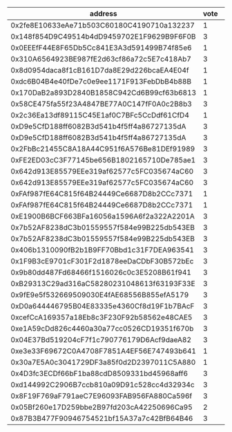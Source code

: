 address|vote|timestamp|signature
---|---|---|---
0x2fe8E10633eAe71b503C60180C4190710a132237|1|1600182931|0xc0a3185346ca4852e5f06fa44495681214f4df26800c53a24775c6414b2608c96f77c940e580d3161ae6b0da332f5829c7d7943aa5eb87b746d89081a1bf73291b
0x148f854D9C49514b4dD9459702E1F9629B9F6F0B|3|1600183517|0x80b8bd65c8c14066e0583e780272975c5041a97c7f991694fb5d8e7cd565464e073ab5d373b8776a625c4652ef293f55079bfffe8cc323095fd0dfa294bc77bf1b
0x0EEEfF44E8F65Db5Cc841E3A3d591499B74f85e6|1|1600183552|0x3cddb0abe7275a2b24dd3d40f718e81c4d87b2d14e3b109fdb784a6cb1cc89d44c8f238782481eb640206630558a96ac47b55dd55a208a5fa611cbdb48b324001c
0x310A6564923BE987fE2d63cf86a72c5E7c418Ab7|3|1600183609|0x986cbac34fef75948db049567f028ef91433bcecaa36cdbdd3b75b28d8385efc5e0c66285762803bee907b18756177d3f64f464b37841ca9f85418cfdbe4e1b91b
0x8d0954daca8f1cB161D7da8E29d226bcaEA4E04f|1|1600184260|0x52012d8d2f75ad5143fc7831498af867f177f87a13de2ec36c07a394b230af936ba77541c9456effc6395d3c0e49a1ea1e2a11c38ba457a489528c0f591949ae1c
0xdc6B04B4e40fDe7c0e9ee1171F913FebDbB4b88B|1|1600184810|0x6a9e259f2281a01d63cb27c5f10e2b0bd4be848d544f447011e9edc0a4eefedf4a9635a0a84d45b914c8b8091559684c9170d50d82f6e6db4ad0c29dba76d4941c
0x170DaB2a893D2840B1858C942Cd6B99cf63b6813|1|1600185133|0x9cfc354ec1fa1647ea1044c685f156c1a1a3372aea76cbf0c7c265d6777c41ff214a014b76a6bd605250441bc4d09461166bcebe11922a6a779f70bca35af6eb1b
0x58CE475fa55f23A4847BE77A0C147fF0A0c2B8b3|3|1600185207|0xe6d06964168ed6431486058b5838011d176ff50623a0be98c2f8aaa6ee0caac108d80c42d7832bcc339691019378096c7f6105b157415fc983d1dcc44fa8980b1c
0x2c36Ea13df89115C45E1af0C7BFc5CcDdf61CfD4|1|1600185213|0x1e54277936b840b48dae2c649f8e4ab37b8b866218859bc88b1644827a8504092a89f44db27654a4177136a8fa49a9d9273682f0ac59a802a2b58ceeb82b049f1b
0xD9e5CfD188ff6082B3d541b4f5ff4a86727135dA|3|1600185642|0xccbdb031cb0fd4d5d237c6284ba0dcf731a811b1adba9bf3a26c1a47bf136e527cda9be2a8b2ba1d29070aeebb436f948da90d93fe3c733c8eec4240e758e95a1c
0xD9e5CfD188ff6082B3d541b4f5ff4a86727135dA|3|1600185803|0x6360691d37d3cbd028695b5ae21c19c6e947203c8258e8f7836ebec417765b5b05b99a97c11238e29cdfc23f8bfbbe20936fb54a11bf1fcea951ee495f03d2931c
0x2FbBc21455C8A18A44C951f6A576Be81DEf91989|3|1600186140|0x4befcae7412686e25b2bcb52a9cb664b823e03bf93cb8c97158a231eee0991600bd99c72db5efd65ba3c66289f44ca274a8ede41e9abd51f98f646d8288671ec1b
0xFE2ED03cC3F77145be656B1802165710De785ae1|3|1600188147|0xd2a40f85509a50dcb132a70e7853fa60de3a6d004e0737b1801077a050adde4c056c625b109f7e4e46a6b2aa9414da9641cceea1fc5dd5935ca1a99c8e148e701b
0x642d913E85579EEe319af62577c5FC035674aC60|3|1600189305|0x9d5bbef7d125cc19995fe429837268a0cff5d8512116da3a507795fa1b034f2316ccb5b7f2445550a87cffb8673d1c7dfea47072b5ef46361ec90860b288c76c1b
0x642d913E85579EEe319af62577c5FC035674aC60|3|1600189468|0x3652ec9aee916c0d422944218de9a767e5e71dbc81b95675da71b7e51c68ec2d6b6707d949cc09eae87cb9295f49ae58dd2049e2a80bc42164eb5e318b181c311c
0xFAf987fE64C815f64B24449Ce6687D8b2CCc7371|1|1600189584|0x358164810d8a96de8b7046b1b80f8f3cc13fe2c1a82b0d22ec39439a2e226ccd79428a27c1144d8c32047abe285e653d8cef5be65a3e5260ad8035bea4114a1b1c
0xFAf987fE64C815f64B24449Ce6687D8b2CCc7371|1|1600189726|0x0cba1d063ac60f28fddf8d5146986c85fe9a7b6161959c79f743b96044f527532a17693c37b54bf0a79d3bea55e0d34067f328b6339ca40ad72c8b1da59784c31b
0xE1900B6BCF663BFa16056a1596A6f2a322A2201A|3|1600195772|0x28ea319a5172304ba936b37f637c2f9bb4b6924a98594a4af03bb92bd62d0cfc20e331f593b60e46ea3ec40da3bfba9a0604d3a28bfaafaea21e1fa10637e3ab1b
0x7b52AF8238dC3b01559557f584e99B225db543EB|3|1600199926|0x1ef88568b2ecf934dd909622c0296dd94b53e6e648b563d8fa89c25142165a320003444de9803ba9e463c74f96d2eb444c43e26c6c9ef67a6833b628100e1d761b
0x7b52AF8238dC3b01559557f584e99B225db543EB|3|1600200024|0xc10428fb46c8e51243352cc9519cafc104e14390a4232d81d9550e4dd90ff11d36919c22a07133b9198fcf3651dd21764725757e648657f804ca64dbd6e3f1921b
0x406b1310090fB2b1B9FF70Bbd1c31F7DEA963541|3|1600204159|0xa4ae0de91eca5ba9034e4ae459d9bba9ddf0099d749e88042d6c76e8e84e83ec24e52bbcd3b9852090a7055dbebefb1ef0e2220b62a112920d41dd799a8e04011c
0x1F9B3cE9701cF301F2d1878eeDaCDbF30B572bEc|3|1600209427|0x51dee24adc444ac09eaf15b89a0298cabd41a4c55fd951a8390b477c82a9b88f4f7402aa6eb6b7895488517eda4f6976e64858977247f6025ff0893bdacdf0d51b
0x9b80dd487Fd68466f1516026c0c3E5208B61f941|3|1600211765|0x49b653b824af81280b81c928bd0f5b49c3b2db7a86a5190b93edec422227095c5d30be990d35faff9243dd6b403a9c9158cdad19c0e4d8e742d1735dfa5dc14f1b
0xB29313C29ad316aC58280231048613f63193F33E|3|1600217259|0x081d01e3fd2b0de748cf13b25e651207e14657169829e695fe19ae603d0145a351ec613cbc0685e2dc3e2d7130554e8e459636e368ce5ff492c7dca24c97da651c
0x9fE9e5f532669509030E4fAE68556B855efA5179|3|1600217652|0xf270b64ed08f83149f0479b37e4e1e77c31265729a300633fb5c948311c6fbed6392ea961b5a7013f5183f83895e459e39f57cb516084f0f2babe4ab92109bfe1b
0xD0a644446795B04E83335e4360Cf8d19F1b7BAcF|3|1600219277|0x3bc8f466a9b79576377ae944614b685cba6047005f7cee8646e8301c8799bcf63099e447fe9e7463e5f8ee0d2d82dc53514d81be2fabbdf023d9c76e6af36c6f1c
0xcefCcA169357a18Eb8c3F230F92b58562e48CAE5|3|1600220372|0x8b801a7696b6647c15d90942e0856adb16aa9353765e701dd12c8c7d393ff21c2b249cf24eabe6de414d272a425c41102750d1614b3f15848ca344cb37c657ac1c
0xe1A59cDd826c4460a30a77cc0526CD19351f670b|3|1600220985|0x757d698dc9f10a8325e6fa74fc9489a90a9662db987b32b618f081202937bcc512f66990cf9ed10990097cca117802cfaf7a1ec4d33120680bae9cd100e8c0b71b
0x04E37Bd519204cF7f1c790776179D6Acf9daeA82|3|1600231371|0x0e5a18827f10e6ffc223b14daae98c5e5e1f0b8246ecfd9493d0350e98ee555367c071684ae6ccb0deb7884d649acad9fe3a17446ee261e322990adad5ded5131b
0xe3e33F69672C0A4708F7851A4EF56E747493b641|1|1600235605|0x89899d2825dfa9dda492b9fb96daea3b57d30c633082182ac8156210a375b34751e63e6221f4a2387525c40ab19af4c3fcd8ce15a4dd631b04baa052629ed3e51b
0x30a7E5A0c3041729DF3a85f0d2D2397011C5A880|1|1600236858|0x778aac5f11d39ea1bd1cda3212fbffb405cf615c80be92dec2fdcdb28d107d917871a5480bdc2b9de0a0e87f3ec02b72ad3c72d6d65b9ff747a8ce11abef3e841c
0x4D3fc3ECDf66bF1ba88cdD8509331bd45968aff6|3|1600237379|0x4c04ee32a5967cb3b2f96a215f1640cb362c31b799c357d54e3ce79b747450ab697c2468c10635b229cc8eca24520cceef00f2c9dd22ddd8007317a55e2b24ca1b
0xd144992C2906B7ccb810a09D91c528cc4d32934c|3|1600242615|0xadffd63412f78d085871c0a4ec19772c744e2ea120d0a2d73773da0a43e435df04a9f7bf8e0b6dc31e780772b88b435307dc93500eb2ab9a8e7df3719f36ca161b
0x8F19F769aF791aeC7E96093FAB956FA880Ca596f|3|1600243958|0x7d1907f51bc5210cfe5d74a5cf7753fd3343de46c807d7d9e5e7c01de9dd63a162d53d3f79627495d4700296eaa220472d1abf8f6abb185ad95fdc8e4e1c99e01b
0x05Bf260e17D259bbe2B97fd203cA42250696Ca95|2|1600244123|0xaa373483075ea841f7c6d7bd82eb527f75cd73b171ce790b2a14ec43cc9f1a00697ac09c67f144e1247acef5e2b91635653c24581969546de620096e5c3bbcda1b
0x87B3B477F90946754521bf15A37a7c42BfB64B46|3|1600244551|0x19dde0ecb726b3dce6a177df1f49a4af724d6f183f9265243f7a883c57ec07a26803017e5d40635ce1fb20f757b476ac8a248b57cb31cca18bfbf7a6b8e88f9f1b